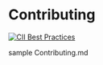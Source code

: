 # Contributing
[![CII Best Practices](https://bestpractices.coreinfrastructure.org/projects/948/badge)](https://bestpractices.coreinfrastructure.org/projects/948)

sample Contributing.md

